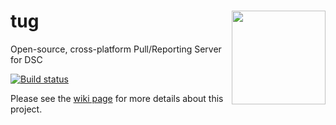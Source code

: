 # tug <img align="right" width="150" src="https://raw.githubusercontent.com/PowerShellOrg/tug/master/doc/art/logo/tug-logo-trans-600b.png">
Open-source, cross-platform Pull/Reporting Server for DSC

[![Build status](https://ci.appveyor.com/api/projects/status/xw3k8flvys5g37ct?svg=true)](https://ci.appveyor.com/project/ebekker/tug)


Please see the [wiki page](https://github.com/PowerShellOrg/tug/wiki) for more details about this project.
